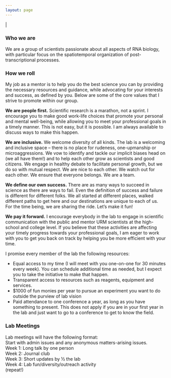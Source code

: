 ```yaml
---
layout: page
---
```

|

### Who we are
We are a group of scientists passionate about all aspects of RNA biology, with particular focus on the spatiotemporal organization of post-transcriptional processes.  

### How we roll
My job as a mentor is to help you do the best science you can by providing the necessary resources and guidance, while advocating for your interests and success, as defined by you. Below are some of the core values that I strive to promote within our group.  

**We are people first.** Scientific research is a marathon, not a sprint. I encourage you to make good work-life choices that promote your personal and mental well-being, while allowing you to meet your professional goals in a timely manner. This is not easy, but it is possible. I am always available to discuss ways to make this happen.  

**We are inclusive.** We welcome diversity of all kinds. The lab is a welcoming and inclusive space – there is no place for rudeness, one-upmanship or microaggressions. We vow to identify and tackle our implicit biases head on (we all have them!) and to help each other grow as scientists and good citizens. We engage in healthy debate to facilitate personal growth, but we do so with mutual respect. We are nice to each other. We watch out for each other. We ensure that everyone belongs. We are a team.  

**We define our own success.** There are as many ways to succeed in science as there are ways to fail. Even the definition of success and failure is different for different folks. We all started at different places, walked different paths to get here and our destinations are unique to each of us. For the time being, we are sharing the ride. Let’s make it fun!  

**We pay it forward.** I encourage everybody in the lab to engage in scientific communication with the public and mentor URM scientists at the high-school and college level. If you believe that these activities are affecting your timely progress towards your professional goals, I am eager to work with you to get you back on track by helping you be more efficient with your time.  

I promise every member of the lab the following resources: 
*	Equal access to my time (I will meet with you one-on-one for 30 minutes every week). You can schedule additional time as needed, but I expect you to take the initiative to make that happen. 
*	Transparent access to resources such as reagents, equipment and services. 
*	$1000 of fun monies per year to pursue an experiment you want to do outside the purview of lab vision
*	Paid attendance to one conference a year, as long as you have something to present. This does not apply if you are in your first year in the lab and just want to go to a conference to get to know the field.  

### Lab Meetings
Lab meetings will have the following format:  
Start with admin issues and any anonymous matters-arising issues.   
Week 1: Long talk by one person  
Week 2: Journal club  
Week 3: Short updates by ½ the lab  
Week 4: Lab fun/diversity/outreach activity  
(repeat!)  
